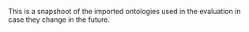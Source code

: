 This is a snapshoot of the imported ontologies used in the evaluation in case they change in the future.
